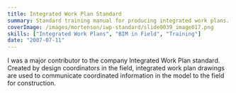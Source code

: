```yaml
---
title: Integrated Work Plan Standard
summary: Standard training manual for producing integrated work plans.
coverImage: /images/mortenson/iwp-standard/slide0039_image017.png
skills: ["Integrated Work Plans", "BIM in Field", "Training"]
date: "2007-07-11"
---
```


I was a major contributor to the company Integrated Work Plan standard. Created by design coordinators in the field, integrated work plan drawings are used to communicate coordinated information in the model to the field for construction.
